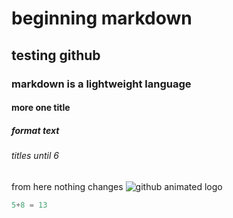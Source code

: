 # beginning markdown
## testing github
### markdown is a lightweight language
#### more one title
##### format text
###### titles until 6
from here nothing changes
![github animated logo](https://octodex.github.com/steroidtocat/)

```matlab
5+8 = 13
```
